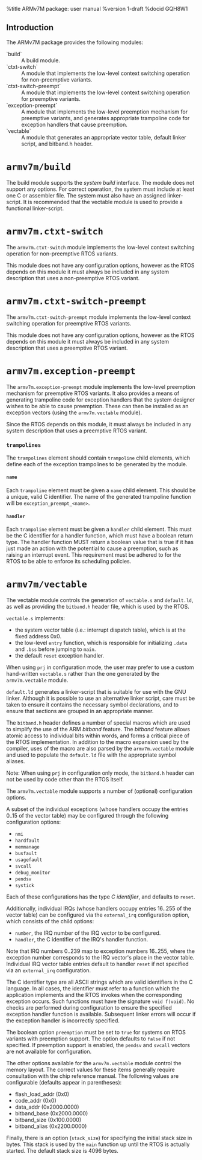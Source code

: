 <!---
eChronos Real-Time Operating System
Copyright (C) 2015  National ICT Australia Limited (NICTA), ABN 62 102 206 173.

This program is free software: you can redistribute it and/or modify
it under the terms of the GNU Affero General Public License as published by
the Free Software Foundation, version 3, provided that these additional
terms apply under section 7:

  No right, title or interest in or to any trade mark, service mark, logo
  or trade name of of National ICT Australia Limited, ABN 62 102 206 173
  ("NICTA") or its licensors is granted. Modified versions of the Program
  must be plainly marked as such, and must not be distributed using
  "eChronos" as a trade mark or product name, or misrepresented as being
  the original Program.

This program is distributed in the hope that it will be useful,
but WITHOUT ANY WARRANTY; without even the implied warranty of
MERCHANTABILITY or FITNESS FOR A PARTICULAR PURPOSE.  See the
GNU Affero General Public License for more details.

You should have received a copy of the GNU Affero General Public License
along with this program.  If not, see <http://www.gnu.org/licenses/>.

@TAG(NICTA_DOC_AGPL)
  -->

%title ARMv7M package: user manual
%version 1-draft
%docid GQH8W1

Introduction
-------------

The ARMv7M package provides the following modules:

<dl>
  <dt>`build`</dt>
  <dd>A build module.</dd>

  <dt>`ctxt-switch`</dt>
  <dd>A module that implements the low-level context switching operation for non-preemptive variants.</dd>

  <dt>`ctxt-switch-preempt`</dt>
  <dd>A module that implements the low-level context switching operation for preemptive variants.</dd>

  <dt>`exception-preempt`</dt>
  <dd>A module that implements the low-level preemption mechanism for preemptive variants, and generates appropriate trampoline code for exception handlers that cause preemption.</dd>

  <dt>`vectable`</dt>
  <dd>A module that generates an appropriate vector table, default linker script, and bitband.h header.</dd>
</dl>


`armv7m/build`
==============

The build module supports the *system build* interface.
The module does not support any options.
For correct operation, the system must include at least one C or assembler file.
The system must also have an assigned linker-script.
It is recommended that the vectable module is used to provide a functional linker-script.

`armv7m.ctxt-switch`
====================

The `armv7m.ctxt-switch` module implements the low-level context switching operation for non-preemptive RTOS variants.

This module does not have any configuration options, however as the RTOS depends on this module it must always be included in any system description that uses a non-preemptive RTOS variant.

`armv7m.ctxt-switch-preempt`
============================

The `armv7m.ctxt-switch-preempt` module implements the low-level context switching operation for preemptive RTOS variants.

This module does not have any configuration options, however as the RTOS depends on this module it must always be included in any system description that uses a preemptive RTOS variant.

`armv7m.exception-preempt`
==========================

The `armv7m.exception-preempt` module implements the low-level preemption mechanism for preemptive RTOS variants.
It also provides a means of generating trampoline code for exception handlers that the system designer wishes to be able to cause preemption.
These can then be installed as an exception vectors (using the `armv7m.vectable` module).

Since the RTOS depends on this module, it must always be included in any system description that uses a preemptive RTOS variant.

### `trampolines`

The `trampolines` element should contain `trampoline` child elements, which define each of the exception trampolines to be generated by the module.

#### `name`

Each `trampoline` element must be given a `name` child element.
This should be a unique, valid C identifier.
The name of the generated trampoline function will be `exception_preempt_<name>`.

#### `handler`

Each `trampoline` element must be given a `handler` child element.
This must be the C identifier for a handler function, which must have a boolean return type.
The handler function MUST return a boolean value that is true if it has just made an action with the potential to cause a preemption, such as raising an interrupt event.
This requirement must be adhered to for the RTOS to be able to enforce its scheduling policies.

`armv7m/vectable`
=================

The vectable module controls the generation of `vectable.s` and `default.ld`, as well as providing the `bitband.h` header file, which is used by the RTOS.

`vectable.s` implements:

* the system vector table (i.e.: interrupt dispatch table), which is at the fixed address 0x0.
* the low-level `entry` function, which is responsible for initializing `.data` and `.bss` before jumping to `main`.
* the default `reset` exception handler.

When using `prj` in configuration mode, the user may prefer to use a custom hand-written `vectable.s` rather than the one generated by the `armv7m.vectable` module.

`default.ld` generates a linker-script that is suitable for use with the GNU linker.
Although it is possible to use an alternative linker script, care must be taken to ensure it contains the necessary symbol declarations, and to ensure that sections are grouped in an appropriate manner.

The `bitband.h` header defines a number of special macros which are used to simplify the use of the ARM *bitband* feature.
The *bitband* feature allows atomic access to individual bits within words, and forms a critical piece of the RTOS implementation.
In addition to the macro expansion used by the compiler, uses of the macro are also parsed by the `armv7m.vectable` module and used to populate the `default.ld` file with the appropriate symbol aliases.

Note: When using `prj` in configuration only mode, the `bitband.h` header can not be used by code other than the RTOS itself.

The `armv7m.vectable` module supports a number of (optional) configuration options.

A subset of the individual exceptions (whose handlers occupy the entries 0..15 of the vector table) may be configured through the following configuration options:

* `nmi`
* `hardfault`
* `memmanage`
* `busfault`
* `usagefault`
* `svcall`
* `debug_monitor`
* `pendsv`
* `systick`

Each of these configurations has the type *C identifier*, and defaults to `reset`.

Additionally, individual IRQs (whose handlers occupy entries 16..255 of the vector table) can be configured via the `external_irq` configuration option, which consists of the child options:

* `number`, the IRQ number of the IRQ vector to be configured.
* `handler`, the C identifier of the IRQ's handler function.

Note that IRQ numbers 0..239 map to exception numbers 16..255, where the exception number corresponds to the IRQ vector's place in the vector table.
Individual IRQ vector table entries default to handler `reset` if not specified via an `external_irq` configuration.

The C identifier type are all ASCII strings which are valid identifiers in the C language.
In all cases, the identifier must refer to a function which the application implements and the RTOS invokes when the corresponding exception occurs.
Such functions must have the signature `void f(void)`.
No checks are performed during configuration to ensure the specified exception handler function is available.
Subsequent linker errors will occur if the exception handler is incorrectly specified.

The boolean option `preemption` must be set to `true` for systems on RTOS variants with preemption support.
The option defaults to `false` if not specified.
If preemption support is enabled, the `pendsv` and `svcall` vectors are not available for configuration.

The other options available for the `armv7m.vectable` module control the memory layout.
The correct values for these items generally require consultation with the chip reference manual.
The following values are configurable (defaults appear in parentheses):

* flash_load_addr (0x0)
* code_addr (0x0)
* data_addr (0x2000.0000)
* bitband_base (0x2000.0000)
* bitband_size (0x100.0000)
* bitband_alias (0x2200.0000)

Finally, there is an option (`stack_size`) for specifying the initial stack size in bytes.
This stack is used by the `main` function up until the RTOS is actually started.
The default stack size is 4096 bytes.
